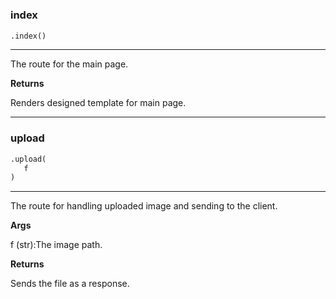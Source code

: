 #


### index
```python
.index()
```

---
The route for the main page.


**Returns**

Renders designed template for main page.

----


### upload
```python
.upload(
   f
)
```

---
The route for handling uploaded image and sending to the client.


**Args**

f (str):The image path.


**Returns**

Sends the file as a response.

